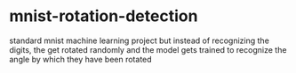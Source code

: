 # mnist-rotation-detection
standard mnist machine learning project but instead of recognizing the digits, the get rotated randomly and the model gets trained to recognize the angle by which they have been rotated
